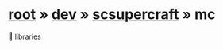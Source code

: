 # [root](/artifacts) » [dev](/artifacts/dev) » [scsupercraft](/artifacts/dev/scsupercraft) » mc


📁 [libraries](/artifacts/dev/scsupercraft/mc/libraries)